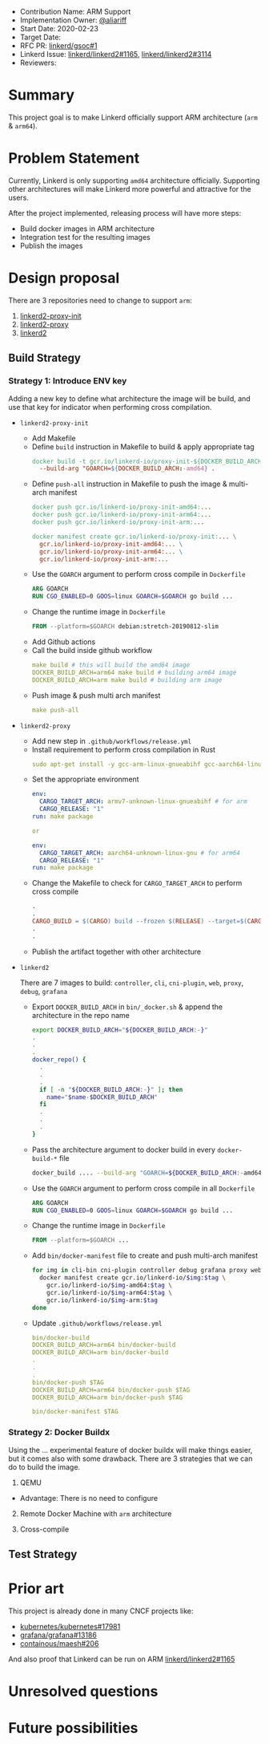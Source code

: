 - Contribution Name: ARM Support
- Implementation Owner: [@aliariff](https://github.com/aliariff)
- Start Date: 2020-02-23
- Target Date:
- RFC PR: [linkerd/gsoc#1](https://github.com/linkerd/gsoc/pull/1)
- Linkerd Issue: [linkerd/linkerd2#1165](https://github.com/linkerd/linkerd2/issues/1165), [linkerd/linkerd2#3114](https://github.com/linkerd/linkerd2/issues/3114)
- Reviewers:

# Summary

[summary]: #summary

This project goal is to make Linkerd officially support ARM architecture (`arm` & `arm64`).

# Problem Statement

[problem-statement]: #problem-statement

Currently, Linkerd is only supporting `amd64` architecture officially. Supporting other architectures will make Linkerd more powerful and attractive for the users.

After the project implemented, releasing process will have more steps:
- Build docker images in ARM architecture
- Integration test for the resulting images
- Publish the images

# Design proposal

[design-proposal]: #design-proposal

There are 3 repositories need to change to support `arm`:

1. [linkerd2-proxy-init](https://github.com/linkerd/linkerd2-proxy-init)
2. [linkerd2-proxy](https://github.com/linkerd/linkerd2-proxy)
3. [linkerd2](https://github.com/linkerd/linkerd2)

## Build Strategy

### Strategy 1: Introduce ENV key
Adding a new key to define what architecture the image will be build, and use that key for indicator when performing cross compilation.

- `linkerd2-proxy-init`
  - Add Makefile
  - Define `build` instruction in Makefile to build & apply appropriate tag
    ```makefile
    docker build -t gcr.io/linkerd-io/proxy-init-${DOCKER_BUILD_ARCH:-amd64}:... \
      --build-arg "GOARCH=${DOCKER_BUILD_ARCH:-amd64} .
    ```
  - Define `push-all` instruction in Makefile to push the image & multi-arch manifest
    ```makefile
    docker push gcr.io/linkerd-io/proxy-init-amd64:...
    docker push gcr.io/linkerd-io/proxy-init-arm64:...
    docker push gcr.io/linkerd-io/proxy-init-arm:...

    docker manifest create gcr.io/linkerd-io/proxy-init:... \
      gcr.io/linkerd-io/proxy-init-amd64:... \
      gcr.io/linkerd-io/proxy-init-arm64:... \
      gcr.io/linkerd-io/proxy-init-arm:...
    ```
  - Use the `GOARCH` argument to perform cross compile in `Dockerfile`
    ```Dockerfile
    ARG GOARCH
    RUN CGO_ENABLED=0 GOOS=linux GOARCH=$GOARCH go build ...
    ```
  - Change the runtime image in `Dockerfile`
    ```Dockerfile
    FROM --platform=$GOARCH debian:stretch-20190812-slim
    ```
  - Add Github actions
  - Call the build inside github workflow
     ```yml
     make build # this will build the amd64 image
     DOCKER_BUILD_ARCH=arm64 make build # building arm64 image
     DOCKER_BUILD_ARCH=arm make build # building arm image
     ```
  - Push image & push multi arch manifest
    ```yml
    make push-all
    ```

- `linkerd2-proxy`
  - Add new step in `.github/workflows/release.yml`
  - Install requirement to perform cross compilation in Rust
    ```yml
    sudo apt-get install -y gcc-arm-linux-gnueabihf gcc-aarch64-linux-gnu
    ```
  - Set the appropriate environment
    ```yml
    env:
      CARGO_TARGET_ARCH: armv7-unknown-linux-gnueabihf # for arm
      CARGO_RELEASE: "1"
    run: make package

    or

    env:
      CARGO_TARGET_ARCH: aarch64-unknown-linux-gnu # for arm64
      CARGO_RELEASE: "1"
    run: make package
    ```
  - Change the Makefile to check for `CARGO_TARGET_ARCH` to perform cross compile
    ```makefile
    .
    .
    CARGO_BUILD = $(CARGO) build --frozen $(RELEASE) --target=$(CARGO_TARGET_ARCH)
    .
    .
    ```
  - Publish the artifact together with other architecture

- `linkerd2`

  There are 7 images to build: `controller`, `cli`, `cni-plugin`, `web`, `proxy`, `debug`, `grafana`

  - Export `DOCKER_BUILD_ARCH` in `bin/_docker.sh` & append the architecture in the repo name
    ```sh
    export DOCKER_BUILD_ARCH="${DOCKER_BUILD_ARCH:-}"
    .
    .
    .
    docker_repo() {
      .
      .
      .
      if [ -n "${DOCKER_BUILD_ARCH:-}" ]; then
        name="$name-$DOCKER_BUILD_ARCH"
      fi
      .
      .
      .
    }
    ```
  - Pass the architecture argument to docker build in every `docker-build-*` file
    ```sh
    docker_build .... --build-arg "GOARCH=${DOCKER_BUILD_ARCH:-amd64}"
    ```
  - Use the `GOARCH` argument to perform cross compile in all `Dockerfile`
    ```Dockerfile
    ARG GOARCH
    RUN CGO_ENABLED=0 GOOS=linux GOARCH=$GOARCH go build ...
    ```
  - Change the runtime image in `Dockerfile`
    ```Dockerfile
    FROM --platform=$GOARCH ...
    ```
  - Add `bin/docker-manifest` file to create and push multi-arch manifest
    ```sh
    for img in cli-bin cni-plugin controller debug grafana proxy web ; do
      docker manifest create gcr.io/linkerd-io/$img:$tag \
        gcr.io/linkerd-io/$img-amd64:$tag \
        gcr.io/linkerd-io/$img-arm64:$tag \
        gcr.io/linkerd-io/$img-arm:$tag
    done
    ```
  - Update `.github/workflows/release.yml`
    ```yml
    bin/docker-build
    DOCKER_BUILD_ARCH=arm64 bin/docker-build
    DOCKER_BUILD_ARCH=arm bin/docker-build
    .
    .
    .
    bin/docker-push $TAG
    DOCKER_BUILD_ARCH=arm64 bin/docker-push $TAG
    DOCKER_BUILD_ARCH=arm bin/docker-push $TAG

    bin/docker-manifest $TAG
    ```

### Strategy 2: Docker Buildx
Using the ... experimental feature of docker buildx will make things easier, but it comes also with some drawback.
There are 3 strategies that we can do to build the image.

1. QEMU
- Advantage: There is no need to configure

2. Remote Docker Machine with `arm` architecture

3. Cross-compile

## Test Strategy

# Prior art

[prior-art]: #prior-art

This project is already done in many CNCF projects like:
- [kubernetes/kubernetes#17981](https://github.com/kubernetes/kubernetes/issues/17981)
- [grafana/grafana#13186](https://github.com/grafana/grafana/issues/13186)
- [containous/maesh#206](https://github.com/containous/maesh/issues/206)

And also proof that Linkerd can be run on ARM [linkerd/linkerd2#1165](https://github.com/linkerd/linkerd2/issues/1165#issuecomment-515470739)

# Unresolved questions

[unresolved-questions]: #unresolved-questions

# Future possibilities

[future-possibilities]: #future-possibilities
